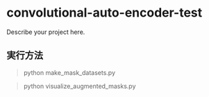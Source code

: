 # convolutional-auto-encoder-test

Describe your project here.

## 実行方法

> python make_mask_datasets.py

> python visualize_augmented_masks.py
